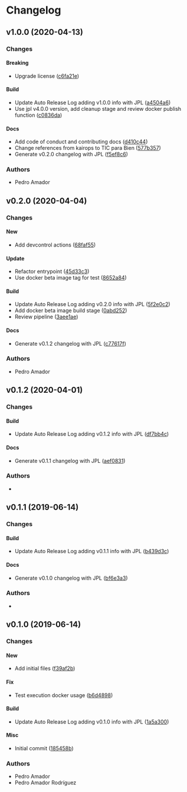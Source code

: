 # Changelog

## v1.0.0 (2020-04-13)

### Changes

#### Breaking

* Upgrade license ([c6fa21e](https://github.com/tpbtools/dc-mdline/commit/c6fa21e))

#### Build

* Update Auto Release Log adding v1.0.0 info with JPL ([a4504a6](https://github.com/tpbtools/dc-mdline/commit/a4504a6))
* Use jpl v4.0.0 version, add cleanup stage and review docker publish function ([c0836da](https://github.com/tpbtools/dc-mdline/commit/c0836da))

#### Docs

* Add code of conduct and contributing docs ([d410c44](https://github.com/tpbtools/dc-mdline/commit/d410c44))
* Change references from kairops to TIC para Bien ([577b357](https://github.com/tpbtools/dc-mdline/commit/577b357))
* Generate v0.2.0 changelog with JPL ([f5ef8c6](https://github.com/tpbtools/dc-mdline/commit/f5ef8c6))

### Authors

* Pedro Amador

## v0.2.0 (2020-04-04)

### Changes

#### New

* Add devcontrol actions ([68faf55](https://github.com/tpbtools/dc-mdline/commit/68faf55))

#### Update

* Refactor entrypoint ([45d33c3](https://github.com/tpbtools/dc-mdline/commit/45d33c3))
* Use docker beta image tag for test ([8652a84](https://github.com/tpbtools/dc-mdline/commit/8652a84))

#### Build

* Update Auto Release Log adding v0.2.0 info with JPL ([5f2e0c2](https://github.com/tpbtools/dc-mdline/commit/5f2e0c2))
* Add docker beta image build stage ([0abd252](https://github.com/tpbtools/dc-mdline/commit/0abd252))
* Review pipeline ([3aee1ae](https://github.com/tpbtools/dc-mdline/commit/3aee1ae))

#### Docs

* Generate v0.1.2 changelog with JPL ([c77617f](https://github.com/tpbtools/dc-mdline/commit/c77617f))

### Authors

* Pedro Amador

## v0.1.2 (2020-04-01)

### Changes

#### Build

* Update Auto Release Log adding v0.1.2 info with JPL ([df7bb4c](https://github.com/tpbtools/dc-mdline/commit/df7bb4c))

#### Docs

* Generate v0.1.1 changelog with JPL ([aef0831](https://github.com/tpbtools/dc-mdline/commit/aef0831))

### Authors

* 

## v0.1.1 (2019-06-14)

### Changes

#### Build

* Update Auto Release Log adding v0.1.1 info with JPL ([b439d3c](https://github.com/tpbtools/dc-mdline/commit/b439d3c))

#### Docs

* Generate v0.1.0 changelog with JPL ([bf6e3a3](https://github.com/tpbtools/dc-mdline/commit/bf6e3a3))

### Authors

* 

## v0.1.0 (2019-06-14)

### Changes

#### New

* Add initial files ([f39af2b](https://github.com/tpbtools/dc-mdline/commit/f39af2b))

#### Fix

* Test execution docker usage ([b6d4898](https://github.com/tpbtools/dc-mdline/commit/b6d4898))

#### Build

* Update Auto Release Log adding v0.1.0 info with JPL ([1a5a300](https://github.com/tpbtools/dc-mdline/commit/1a5a300))

#### Misc

* Initial commit ([185458b](https://github.com/tpbtools/dc-mdline/commit/185458b))

### Authors

* Pedro Amador
* Pedro Amador Rodríguez

